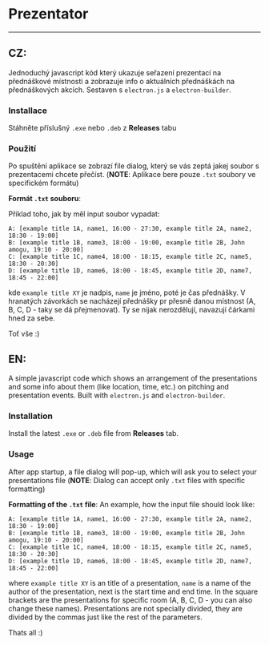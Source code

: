 # Prezentator
---
## CZ:
Jednoduchý javascript kód který ukazuje seřazení prezentací na přednáškové místnosti a zobrazuje info o aktuálních přednáškách na přednáškových akcích.
Sestaven s `electron.js` a `electron-builder`.

### Installace
Stáhněte příslušný `.exe` nebo `.deb` z **Releases** tabu

### Použití
Po spuštění aplikace se zobrazí file dialog, který se vás zeptá jakej soubor s prezentacemi chcete přečíst. (**NOTE**: Aplikace bere pouze `.txt` soubory ve specifickém formátu)

**Formát `.txt` souboru**:

Příklad toho, jak by měl input soubor vypadat:
```
A: [example title 1A, name1, 16:00 - 27:30, example title 2A, name2, 18:30 - 19:00]
B: [example title 1B, name3, 18:00 - 19:00, example title 2B, John amogu, 19:10 - 20:00]
C: [example title 1C, name4, 18:00 - 18:15, example title 2C, name5, 18:30 - 20:30]
D: [example title 1D, name6, 18:00 - 18:45, example title 2D, name7, 18:45 - 22:00]
```
kde `example title XY` je nadpis, `name` je jméno, poté je čas přednášky. V hranatých závorkách se nacházejí přednášky pr přesně danou místnost (A, B, C, D - taky se dá přejmenovat). Ty se nijak nerozdělují, navazují čárkami hned za sebe.

Toť vše :)

## EN:

A simple javascript code which shows an arrangement of the presentations and some info about them (like location, time, etc.) on pitching and presentation events.
Built with `electron.js` and `electron-builder`.

### Installation
Install the latest `.exe` or `.deb` file from **Releases** tab.

### Usage
After app startup, a file dialog will pop-up, which will ask you to select your presentations file (**NOTE**: Dialog can accept only `.txt` files with specific formatting)

**Formatting of the `.txt` file**:
An example, how the input file should look like:
```
A: [example title 1A, name1, 16:00 - 27:30, example title 2A, name2, 18:30 - 19:00]
B: [example title 1B, name3, 18:00 - 19:00, example title 2B, John amogu, 19:10 - 20:00]
C: [example title 1C, name4, 18:00 - 18:15, example title 2C, name5, 18:30 - 20:30]
D: [example title 1D, name6, 18:00 - 18:45, example title 2D, name7, 18:45 - 22:00]
```
where `example title XY` is an title of a presentation, `name` is a name of the author of the presentation, next is the start time and end time. In the square brackets are the presentations for specific room (A, B, C, D - you can also change these names). Presentations are not specially divided, they are divided by the commas just like the rest of the parameters.

Thats all :)
